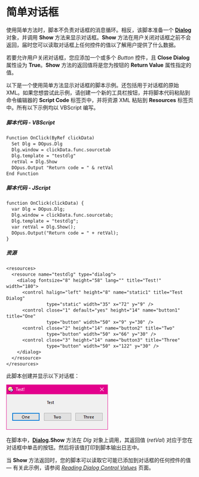# 简单对话框

使用简单方法时，脚本不负责对话框的消息循环。相反，该脚本准备一个 **[Dialog](/Manual/reference/scripting_reference/scripting_objects/dialog.zh.md)** 对象，并调用 **Show** 方法来显示对话框。**Show** 方法在用户关闭对话框之前不会返回，届时您可以读取对话框上任何控件的值以了解用户提供了什么数据。

若要允许用户关闭对话框，您应添加一个或多个 *Button* 控件，且 **Close Dialog** 属性设为 **True**。**Show** 方法的返回值将是您为按钮的 **Return Value** 属性指定的值。

以下是一个使用简单方法显示对话框的脚本示例。还包括用于对话框的原始 XML。如果您想尝试此示例，请创建一个新的工具栏按钮，并将脚本代码粘贴到命令编辑器的 **Script Code** 标签页中，并将资源 XML 粘贴到 **Resources** 标签页中。所有以下示例均以 VBScript 编写。

##### 脚本代码 - VBScript

    Function OnClick(ByRef clickData)
      Set Dlg = DOpus.Dlg
      Dlg.window = clickData.func.sourcetab
      Dlg.template = "testdlg"
      retVal = Dlg.Show
      DOpus.Output "Return code = " & retVal
    End Function

##### 脚本代码 - JScript

    function OnClick(clickData) {
      var Dlg = DOpus.Dlg;
      Dlg.window = clickData.func.sourcetab;
      Dlg.template = "testdlg";
      var retVal = Dlg.Show();
      DOpus.Output("Return code = " + retVal);
    }

##### 资源

    <resources>
      <resource name="testdlg" type="dialog">
        <dialog fontsize="8" height="58" lang="" title="Test!" width="180">
          <control halign="left" height="8" name="static1" title="Test Dialog"
                   type="static" width="35" x="72" y="9" />
          <control close="1" default="yes" height="14" name="button1" title="One"
                   type="button" width="50" x="9" y="30" />
          <control close="2" height="14" name="button2" title="Two"
                   type="button" width="50" x="66" y="30" />
          <control close="3" height="14" name="button3" title="Three"
                   type="button" width="50" x="122" y="30" />
        </dialog>
      </resource>
    </resources>

此脚本创建并显示以下对话框：

![](/Manual/images/media/image134.png)

在脚本中，**[Dialog](/Manual/reference/scripting_reference/scripting_objects/dialog.zh.md).Show** 方法在 *Dlg* 对象上调用，其返回值 (*retVal*) 对应于您在对话框中单击的按钮。然后将该值打印到脚本输出日志中。

当 **Show** 方法返回时，您的脚本可以读取它可能已添加到对话框的任何控件的值 — 有关此示例，请参阅 *[Reading Dialog Control Values](../reading_dialog_control_values.zh.md)* 页面。

 